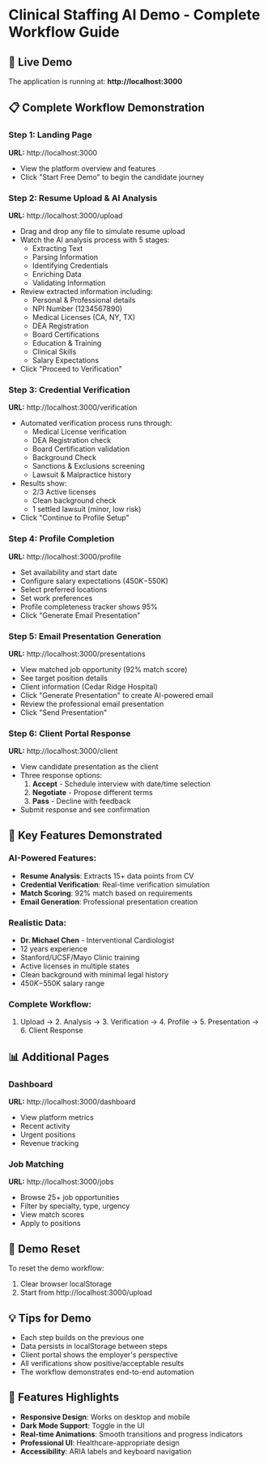# Clinical Staffing AI Demo - Complete Workflow Guide

## 🚀 Live Demo
The application is running at: **http://localhost:3000**

## 📋 Complete Workflow Demonstration

### Step 1: Landing Page
**URL:** http://localhost:3000
- View the platform overview and features
- Click "Start Free Demo" to begin the candidate journey

### Step 2: Resume Upload & AI Analysis
**URL:** http://localhost:3000/upload
- Drag and drop any file to simulate resume upload
- Watch the AI analysis process with 5 stages:
  - Extracting Text
  - Parsing Information
  - Identifying Credentials
  - Enriching Data
  - Validating Information
- Review extracted information including:
  - Personal & Professional details
  - NPI Number (1234567890)
  - Medical Licenses (CA, NY, TX)
  - DEA Registration
  - Board Certifications
  - Education & Training
  - Clinical Skills
  - Salary Expectations
- Click "Proceed to Verification"

### Step 3: Credential Verification
**URL:** http://localhost:3000/verification
- Automated verification process runs through:
  - Medical License verification
  - DEA Registration check
  - Board Certification validation
  - Background Check
  - Sanctions & Exclusions screening
  - Lawsuit & Malpractice history
- Results show:
  - 2/3 Active licenses
  - Clean background check
  - 1 settled lawsuit (minor, low risk)
- Click "Continue to Profile Setup"

### Step 4: Profile Completion
**URL:** http://localhost:3000/profile
- Set availability and start date
- Configure salary expectations ($450K-$550K)
- Select preferred locations
- Set work preferences
- Profile completeness tracker shows 95%
- Click "Generate Email Presentation"

### Step 5: Email Presentation Generation
**URL:** http://localhost:3000/presentations
- View matched job opportunity (92% match score)
- See target position details
- Client information (Cedar Ridge Hospital)
- Click "Generate Presentation" to create AI-powered email
- Review the professional email presentation
- Click "Send Presentation"

### Step 6: Client Portal Response
**URL:** http://localhost:3000/client
- View candidate presentation as the client
- Three response options:
  1. **Accept** - Schedule interview with date/time selection
  2. **Negotiate** - Propose different terms
  3. **Pass** - Decline with feedback
- Submit response and see confirmation

## 🎯 Key Features Demonstrated

### AI-Powered Features:
- **Resume Analysis**: Extracts 15+ data points from CV
- **Credential Verification**: Real-time verification simulation
- **Match Scoring**: 92% match based on requirements
- **Email Generation**: Professional presentation creation

### Realistic Data:
- **Dr. Michael Chen** - Interventional Cardiologist
- 12 years experience
- Stanford/UCSF/Mayo Clinic training
- Active licenses in multiple states
- Clean background with minimal legal history
- $450K-$550K salary range

### Complete Workflow:
1. Upload → 2. Analysis → 3. Verification → 4. Profile → 5. Presentation → 6. Client Response

## 📊 Additional Pages

### Dashboard
**URL:** http://localhost:3000/dashboard
- View platform metrics
- Recent activity
- Urgent positions
- Revenue tracking

### Job Matching
**URL:** http://localhost:3000/jobs
- Browse 25+ job opportunities
- Filter by specialty, type, urgency
- View match scores
- Apply to positions

## 🔄 Demo Reset
To reset the demo workflow:
1. Clear browser localStorage
2. Start from http://localhost:3000/upload

## 💡 Tips for Demo
- Each step builds on the previous one
- Data persists in localStorage between steps
- Client portal shows the employer's perspective
- All verifications show positive/acceptable results
- The workflow demonstrates end-to-end automation

## 🎨 Features Highlights
- **Responsive Design**: Works on desktop and mobile
- **Dark Mode Support**: Toggle in the UI
- **Real-time Animations**: Smooth transitions and progress indicators
- **Professional UI**: Healthcare-appropriate design
- **Accessibility**: ARIA labels and keyboard navigation
